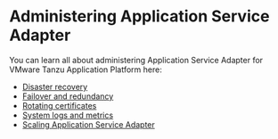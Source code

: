 # Administering Application Service Adapter

You can learn all about administering Application Service Adapter
for VMware Tanzu Application Platform here:

* [Disaster recovery](disaster-recovery.md)
* [Failover and redundancy](failover-and-redundancy.md)
* [Rotating certificates](certificate-rotation.md)
* [System logs and metrics](logging-and-metrics.md)
* [Scaling Application Service Adapter](scaling.md)
